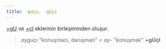 ```yaml
---
title: -guçı, -güçi
---
```

[+gU](/pt/-ekler/-gü) ve [+çI](/pt/-ekler/-çi) eklerinin birleşiminden oluşur.

> _ayguçı_ "konuşmacı, danışman" < _ay-_ "konuşmak" **+gUçI**
